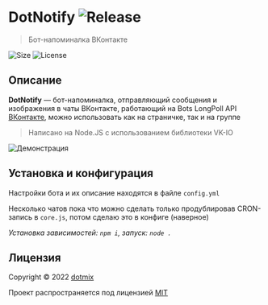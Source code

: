 # DotNotify ![Release](https://img.shields.io/github/v/release/dotmix/dotnotify)

> Бот-напоминалка ВКонтакте

![Size](https://img.shields.io/github/repo-size/dotmix/dotnotify)
![License](https://img.shields.io/github/license/dotmix/dotnotify)

## Описание

**DotNotify** — бот-напоминалка, отправляющий сообщения и изображения в чаты ВКонтакте, работающий на Bots LongPoll API [ВКонтакте](https://vk.com), можно использовать как на страничке, так и на группе

> Написано на Node.JS с использованием библиотеки VK-IO

![Демонстрация](https://i.imgur.com/LybDqQ0.gif)


## Установка и конфигурация

Настройки бота и их описание находятся в файле `config.yml`

Несколько чатов пока что можно сделать только продублировав CRON-запись в `core.js`, потом сделаю это в конфиге (наверное)

_Установка зависимостей: `npm i`, запуск: `node .`_

## Лицензия

Copyright © 2022 [dotmix](https://github.com/dotmix)

Проект распространяется под лицензией [MIT](LICENSE)
